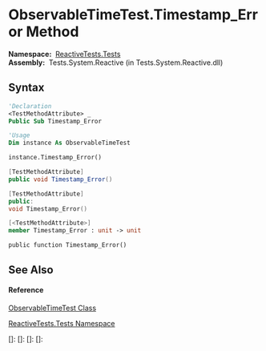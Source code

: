 # ObservableTimeTest.Timestamp\_Error Method

**Namespace:**  [ReactiveTests.Tests](ReactiveTests.Tests\ReactiveTests.Tests.md)  
**Assembly:**  Tests.System.Reactive (in Tests.System.Reactive.dll)

## Syntax

```vb
'Declaration
<TestMethodAttribute> _
Public Sub Timestamp_Error
```

```vb
'Usage
Dim instance As ObservableTimeTest

instance.Timestamp_Error()
```

```csharp
[TestMethodAttribute]
public void Timestamp_Error()
```

```c++
[TestMethodAttribute]
public:
void Timestamp_Error()
```

```fsharp
[<TestMethodAttribute>]
member Timestamp_Error : unit -> unit 
```

```jscript
public function Timestamp_Error()
```

## See Also

#### Reference

[ObservableTimeTest Class](ObservableTimeTest\ObservableTimeTest.md)

[ReactiveTests.Tests Namespace](ReactiveTests.Tests\ReactiveTests.Tests.md)

[]: 
[]: 
[]: 
[]: 